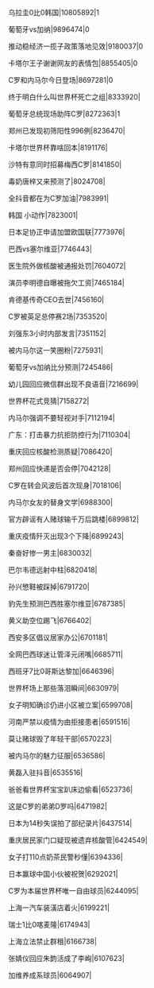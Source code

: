 乌拉圭0比0韩国|10805892|1

葡萄牙vs加纳|9896474|0

推动稳经济一揽子政策落地见效|9180037|0

卡塔尔王子谢谢网友的表情包|8855405|0

C罗和内马尔今日登场|8697281|0

终于明白什么叫世界杯死亡之组|8333920|

葡萄牙总统现场助阵C罗|8272363|1

郑州已发现初筛阳性996例|8236470|

卡塔尔世界杯靠啥回本|8191176|

沙特有意同时招募梅西C罗|8141850|

毒奶唐梓又来预测了|8024708|

全抖音都在为C罗加油|7983991|

韩国 小动作|7823001|

日本足协正申请加盟欧国联|7773976|

巴西vs塞尔维亚|7746443|

医生院外做核酸被通报处罚|7604072|

演员李明德自曝被拖欠工资|7465184|

肯德基传奇CEO去世|7456160|

C罗被英足总停赛2场|7353520|

刘强东3小时内部发言|7351152|

被内马尔这一笑圈粉|7275931|

葡萄牙vs加纳比分预测|7245486|

幼儿园回应微信群出现不良语音|7216699|

世界杯花式竞猜|7158272|

内马尔强调不要轻视对手|7112194|

广东：打击暴力抗拒防控行为|7110304|

重庆回应核酸检测质疑|7086420|

郑州回应快递是否会停|7042128|

C罗在转会风波后首次现身|7018106|

内马尔女友的替身文学|6988300|

官方辟谣有人赌球输千万后跳楼|6899812|

重庆疫情歼灭出现3个下降|6899243|

秦奋好惨一男主|6830032|

巴尔韦德远射中柱|6820418|

孙兴慜鞋被踩掉|6791720|

豹先生预测巴西胜塞尔维亚|6787385|

黄义助空位踢飞|6766402|

西安多区倡议居家办公|6701181|

全网巴西球迷让管泽元闭嘴|6685711|

西班牙7比0哥斯达黎加|6646396|

世界杯场上那些落泪瞬间|6630979|

女子明知确诊仍进小区被立案|6599708|

河南严禁以疫情为由拒接患者|6591516|

莫让赌球毁了年轻干部|6570223|

被内马尔的魅力征服|6536586|

黄磊入驻抖音|6535516|

爸爸看世界杯宝宝趴床边偷看|6523736|

这是C罗的弟弟D罗吗|6471982|

日本为14秒失误拍了部纪录片|6437514|

重庆居民家门口疑现被遗弃核酸管|6424549|

女子打110点奶茶民警秒懂|6394336|

日本赢球中国小伙被祝贺|6292021|

C罗为本届世界杯唯一自由球员|6244095|

上海一汽车装潢店着火|6199221|

瑞士1比0喀麦隆|6174943|

上海立法禁止群租|6166738|

张婧仪回应朱韵活成了李峋|6107623|

加维养成系球员|6064907|

